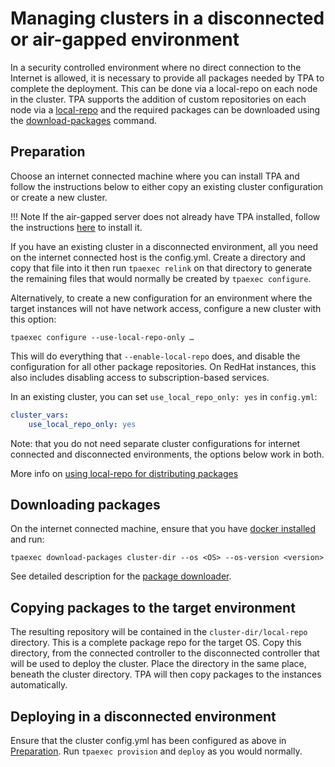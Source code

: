 # Managing clusters in a disconnected or air-gapped environment

In a security controlled environment where no direct connection to the
Internet is allowed, it is necessary to provide all packages needed by
TPA to complete the deployment. This can be done via a local-repo on
each node in the cluster. TPA supports the addition of custom
repositories on each node via a
[local-repo](local-repo.md) and the required packages can be downloaded
using the [download-packages](tpaexec-download-packages.md) command.

## Preparation

Choose an internet connected machine where you can install TPA and
follow the instructions below to either copy an existing cluster
configuration or create a new cluster.

!!! Note 
    If the air-gapped server does not already have TPA installed,
    follow the instructions
    [here](INSTALL.md#installing-tpa-without-internet-or-network-access-air-gapped)
    to install it.

If you have an existing cluster in a disconnected environment, all you
need on the internet connected host is the config.yml. Create a
directory and copy that file into it then run `tpaexec relink` on that
directory to generate the remaining files that would normally be created
by `tpaexec configure`.

Alternatively, to create a new configuration for an environment where
the target instances will not have network access, configure a new
cluster with this option:

    tpaexec configure --use-local-repo-only …

This will do everything that `--enable-local-repo` does, and disable the
configuration for all other package repositories. On RedHat instances,
this also includes disabling access to subscription-based services.

In an existing cluster, you can set `use_local_repo_only: yes` in
`config.yml`:

```yaml
cluster_vars:
    use_local_repo_only: yes
```

Note: that you do not need separate cluster configurations for internet
connected and disconnected environments, the options below work in both.

More info on [using local-repo for distributing packages](local-repo.md)

## Downloading packages

On the internet connected machine, ensure that you
have [docker installed](platform-docker.md) and run:

```shell
tpaexec download-packages cluster-dir --os <OS> --os-version <version>
```

See detailed description for
the [package downloader](tpaexec-download-packages.md).

## Copying packages to the target environment

The resulting repository will be contained in the
`cluster-dir/local-repo` directory. This is a complete package repo for
the target OS. Copy this directory, from the connected controller to the
disconnected controller that will be used to deploy the cluster. Place
the directory in the same place, beneath the cluster directory. TPA
will then copy packages to the instances automatically.

## Deploying in a disconnected environment

Ensure that the cluster config.yml has been configured as above in
[Preparation](#preparation). Run `tpaexec provision` and `deploy` as you
would normally.
